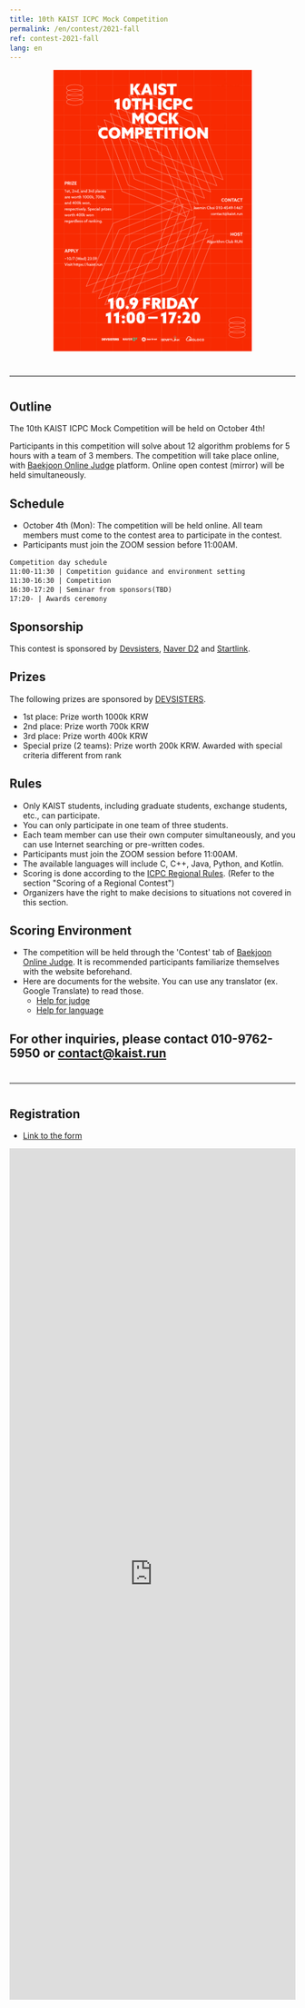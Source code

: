 ```yaml
---
title: 10th KAIST ICPC Mock Competition
permalink: /en/contest/2021-fall
ref: contest-2021-fall
lang: en
---
```


<div style="text-align: center">
    <img src="/contest/2020-fall/poster_en.jpg" alt="poster_en" style="width: 350px;"/>
</div>

<hr style="size: 20; margin-top: 40px; margin-bottom: 40px; border: solid; border-width: 0; border-bottom: 1px solid #e8e8e8;"/>

## Outline

The 10th KAIST ICPC Mock Competition will be held on October 4th!

Participants in this competition will solve about 12 algorithm problems for 5 hours with a team of 3 members.
The competition will take place online, with [Baekjoon Online Judge](https://acmicpc.net) platform. Online open contest (mirror) will be held simultaneously.

## Schedule

- October 4th (Mon): The competition will be held online. All team members must come to the contest area to participate in the contest.
- Participants must join the ZOOM session before 11:00AM.
```
Competition day schedule
11:00-11:30 | Competition guidance and environment setting
11:30-16:30 | Competition
16:30-17:20 | Seminar from sponsors(TBD)
17:20- | Awards ceremony
```

## Sponsorship

This contest is sponsored by [Devsisters](https://www.devsisters.com/), [Naver D2](https://d2.naver.com) and [Startlink](http://startlink.io).

## Prizes

The following prizes are sponsored by [DEVSISTERS](http://www.devsisters.com/).

- 1st place: Prize worth 1000k KRW
- 2nd place: Prize worth 700k KRW
- 3rd place: Prize worth 400k KRW
- Special prize (2 teams): Prize worth 200k KRW. Awarded with special criteria different from rank

## Rules

- Only KAIST students, including graduate students, exchange students, etc., can participate.
- You can only participate in one team of three students.
- Each team member can use their own computer simultaneously, and you can use Internet searching or pre-written codes.
- Participants must join the ZOOM session before 11:00AM.
- The available languages will include C, C++, Java, Python, and Kotlin.
- Scoring is done according to the [ICPC Regional Rules](https://icpc.baylor.edu/regionals/rules). (Refer to the section "Scoring of a Regional Contest")
- Organizers have the right to make decisions to situations not covered in this section.

## Scoring Environment

- The competition will be held through the 'Contest' tab of [Baekjoon Online Judge](https://www.acmicpc.net/). It is recommended participants familiarize themselves with the website beforehand.
- Here are documents for the website. You can use any translator (ex. Google Translate) to read those.
  - [Help for judge](https://www.acmicpc.net/help/judge)
  - [Help for language](https://www.acmicpc.net/help/language)

## For other inquiries, please contact 010-9762-5950 or contact@kaist.run

<hr style="margin-top: 40px; margin-bottom: 40px; border: solid; border-width: 0; border-bottom: 1px solid #e8e8e8;"/>

## Registration

- [Link to the form](https://docs.google.com/forms/d/e/1FAIpQLSc8jjCn1ynTSMIuJrwZtohBU9kQJMGn44aTUp5_9W9geZew2g/viewform?usp=sf_link)
<iframe src="https://docs.google.com/forms/d/e/1FAIpQLSc8jjCn1ynTSMIuJrwZtohBU9kQJMGn44aTUp5_9W9geZew2g/viewform" frameborder="0" width="100%" height="1500px"></iframe>